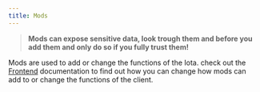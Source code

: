 ```yaml
---
title: Mods
---
```

> **Mods can expose sensitive data, look trough them and before you add them and only do so if you fully trust them!**

Mods are used to add or change the functions of the Iota. check out the [Frontend](frontend.md) documentation to find out how you can change how mods can add to or change the functions of the client.

